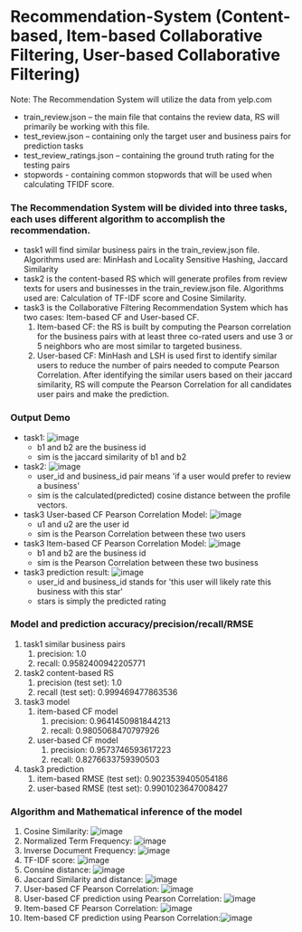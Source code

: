 # Recommendation-System (Content-based, Item-based Collaborative Filtering, User-based Collaborative Filtering)

Note: The Recommendation System will utilize the data from yelp.com
- train_review.json – the main file that contains the review data, RS will primarily be working with this file. 
- test_review.json – containing only the target user and business pairs for prediction tasks
- test_review_ratings.json – containing the ground truth rating for the testing pairs
- stopwords - containing common stopwords that will be used when calculating TFIDF score.

### The Recommendation System will be divided into three tasks, each uses different algorithm to accomplish the recommendation. 
* task1 will find similar business pairs in the train_review.json file. Algorithms used are: MinHash and Locality Sensitive Hashing, Jaccard Similarity
* task2 is the content-based RS which will generate profiles from review texts for users and businesses in the train_review.json file. Algorithms used are: Calculation of TF-IDF score and Cosine Similarity.
* task3 is the Collaborative Filtering Recommendation System which has two cases: Item-based CF and User-based CF.
  1. Item-based CF: the RS is built by computing the Pearson correlation for the business pairs with at least three co-rated users and use 3 or 5 neighbors who are most similar to targeted business.
  2. User-based CF: MinHash and LSH is used first to identify similar users to reduce the number of pairs needed to compute Pearson Correlation. After identifying the similar users based on their jaccard similarity, RS will compute the Pearson Correlation for all candidates user pairs and make the prediction. 

### Output Demo
* task1: ![image](https://user-images.githubusercontent.com/25105806/113206117-e9442500-9223-11eb-85f4-ce7f2cab3bbe.png)
  * b1 and b2 are the business id
  * sim is the jaccard similarity of b1 and b2
* task2: ![image](https://user-images.githubusercontent.com/25105806/113206164-fb25c800-9223-11eb-8894-3f8b347bb113.png)
  * user_id and business_id pair means 'if a user would prefer to review a business'
  * sim is the calculated(predicted) cosine distance between the profile vectors.
* task3 User-based CF Pearson Correlation Model: ![image](https://user-images.githubusercontent.com/25105806/113206248-1264b580-9224-11eb-933b-f13deef2045d.png) 
  * u1 and u2 are the user id
  * sim is the Pearson Correlation between these two users  
* task3 Item-based CF Pearson Correlation Model: ![image](https://user-images.githubusercontent.com/25105806/113206200-0547c680-9224-11eb-84dd-063e8a2413db.png)
  * b1 and b2 are the business id
  * sim is the Pearson Correlation between these two business  
* task3 prediction result: ![image](https://user-images.githubusercontent.com/25105806/113206379-3d4f0980-9224-11eb-8511-25fcadccf637.png)
  * user_id and business_id stands for 'this user will likely rate this business with this star'
  * stars is simply the predicted rating 

### Model and prediction accuracy/precision/recall/RMSE
1. task1 similar business pairs 
   1. precision: 1.0
   2. recall: 0.9582400942205771
2. task2 content-based RS
   1. precision (test set): 1.0
   2. recall (test set): 0.999469477863536
3. task3 model
   1. item-based CF model
      1. precision: 0.9641450981844213
      2. recall: 0.9805068470797926
   2. user-based CF model
      1. precision: 0.9573746593617223
      2. recall: 0.8276633759390503
4. task3 prediction
   1. item-based RMSE (test set): 0.9023539405054186
   2. user-based RMSE (test set): 0.9901023647008427

### Algorithm and Mathematical inference of the model
1. Cosine Similarity: ![image](https://user-images.githubusercontent.com/25105806/113209055-66bd6480-9227-11eb-915d-19113cc16543.png)
2. Normalized Term Frequency: ![image](https://user-images.githubusercontent.com/25105806/113209177-91a7b880-9227-11eb-88a6-9380099b4c58.png)
3. Inverse Document Frequency: ![image](https://user-images.githubusercontent.com/25105806/113209263-ad12c380-9227-11eb-9bde-bb70acc556d1.png)
4. TF-IDF score: ![image](https://user-images.githubusercontent.com/25105806/113209289-b734c200-9227-11eb-903e-46e77396c2d5.png)
5. Consine distance: ![image](https://user-images.githubusercontent.com/25105806/113209393-de8b8f00-9227-11eb-81be-64dc2cfe2ec4.png)
6. Jaccard Similarity and distance: ![image](https://user-images.githubusercontent.com/25105806/113209494-fd8a2100-9227-11eb-8c88-3a22446cb77b.png)
7. User-based CF Pearson Correlation: ![image](https://user-images.githubusercontent.com/25105806/113209564-12ff4b00-9228-11eb-91d3-55b961c97346.png)
8. User-based CF prediction using Pearson Correlation: ![image](https://user-images.githubusercontent.com/25105806/113209629-26aab180-9228-11eb-9e0a-52fe12d8a423.png)
9. Item-based CF Pearson Correlation: ![image](https://user-images.githubusercontent.com/25105806/113209694-3aeeae80-9228-11eb-972d-36476fc96b50.png)
10. Item-based CF prediction using Pearson Correlation:![image](https://user-images.githubusercontent.com/25105806/113209749-49d56100-9228-11eb-8605-b1c7e48c0891.png)






